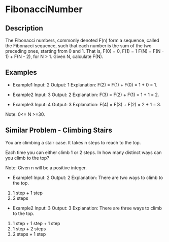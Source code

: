 # FibonacciNumber

## Description
The Fibonacci numbers, commonly denoted F(n) form a sequence, called the Fibonacci sequence, such that each number is the sum of the two preceding ones, starting from 0 and 1. That is,
F(0) = 0,   F(1) = 1
F(N) = F(N - 1) + F(N - 2), for N > 1.
Given N, calculate F(N).

## Examples
* Example1
Input: 2
Output: 1
Explanation: F(2) = F(1) + F(0) = 1 + 0 = 1.

* Example2
Input: 3
Output: 2
Explanation: F(3) = F(2) + F(1) = 1 + 1 = 2.

* Example3
Input: 4
Output: 3
Explanation: F(4) = F(3) + F(2) = 2 + 1 = 3.

Note:
0<= N >=30.

## Similar Problem - Climbing Stairs
You are climbing a stair case. It takes n steps to reach to the top.

Each time you can either climb 1 or 2 steps. In how many distinct ways can you climb to the top?

Note: Given n will be a positive integer.

* Example1
Input: 2
Output: 2
Explanation: There are two ways to climb to the top.
1. 1 step + 1 step
2. 2 steps

* Example2
Input: 3
Output: 3
Explanation: There are three ways to climb to the top.
1. 1 step + 1 step + 1 step
2. 1 step + 2 steps
3. 2 steps + 1 step
